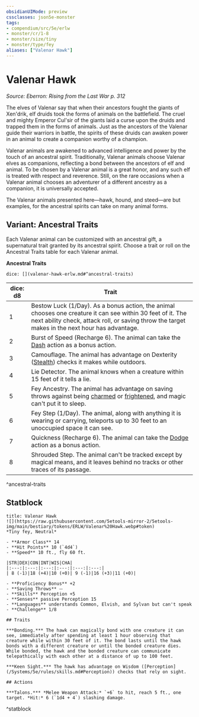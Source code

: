 ```yaml
---
obsidianUIMode: preview
cssclasses: json5e-monster
tags:
- compendium/src/5e/erlw
- monster/cr/1-8
- monster/size/tiny
- monster/type/fey
aliases: ["Valenar Hawk"]
---
```

# Valenar Hawk
*Source: Eberron: Rising from the Last War p. 312*  

The elves of Valenar say that when their ancestors fought the giants of Xen'drik, elf druids took the forms of animals on the battlefield. The cruel and mighty Emperor Cul'sir of the giants laid a curse upon the druids and trapped them in the forms of animals. Just as the ancestors of the Valenar guide their warriors in battle, the spirits of these druids can awaken power in an animal to create a companion worthy of a champion.

Valenar animals are awakened to advanced intelligence and power by the touch of an ancestral spirit. Traditionally, Valenar animals choose Valenar elves as companions, reflecting a bond between the ancestors of elf and animal. To be chosen by a Valenar animal is a great honor, and any such elf is treated with respect and reverence. Still, on the rare occasions when a Valenar animal chooses an adventurer of a different ancestry as a companion, it is universally accepted.

The Valenar animals presented here—hawk, hound, and steed—are but examples, for the ancestral spirits can take on many animal forms.

## Variant: Ancestral Traits

Each Valenar animal can be customized with an ancestral gift, a supernatural trait granted by its ancestral spirit. Choose a trait or roll on the Ancestral Traits table for each Valenar animal.

**Ancestral Traits**

`dice: [](valenar-hawk-erlw.md#^ancestral-traits)`

| dice: d8 | Trait |
|----------|-------|
| 1 | Bestow Luck (1/Day). As a bonus action, the animal chooses one creature it can see within 30 feet of it. The next ability check, attack roll, or saving throw the target makes in the next hour has advantage. |
| 2 | Burst of Speed (Recharge 6). The animal can take the [Dash](/Systems/5e/rules/actions.md#Dash) action as a bonus action. |
| 3 | Camouflage. The animal has advantage on Dexterity ([Stealth](/Systems/5e/rules/skills.md#Stealth)) checks it makes while outdoors. |
| 4 | Lie Detector. The animal knows when a creature within 15 feet of it tells a lie. |
| 5 | Fey Ancestry. The animal has advantage on saving throws against being [charmed](/Systems/5e/rules/conditions.md#charmed) or [frightened](/Systems/5e/rules/conditions.md#frightened), and magic can't put it to sleep. |
| 6 | Fey Step (1/Day). The animal, along with anything it is wearing or carrying, teleports up to 30 feet to an unoccupied space it can see. |
| 7 | Quickness (Recharge 6). The animal can take the [Dodge](/Systems/5e/rules/actions.md#Dodge) action as a bonus action. |
| 8 | Shrouded Step. The animal can't be tracked except by magical means, and it leaves behind no tracks or other traces of its passage. |
^ancestral-traits

## Statblock

```ad-statblock
title: Valenar Hawk
![](https://raw.githubusercontent.com/5etools-mirror-2/5etools-img/main/bestiary/tokens/ERLW/Valenar%20Hawk.webp#token)
*Tiny fey, Neutral*

- **Armor Class** 14
- **Hit Points** 10 (`4d4`)
- **Speed** 10 ft., fly 60 ft.

|STR|DEX|CON|INT|WIS|CHA|
|:---:|:---:|:---:|:---:|:---:|:---:|
| 8 (-1)|18 (+4)|10 (+0)| 9 (-1)|16 (+3)|11 (+0)|

- **Proficiency Bonus** +2
- **Saving Throws** ⏤
- **Skills** Perception +5
- **Senses** passive Perception 15
- **Languages** understands Common, Elvish, and Sylvan but can't speak
- **Challenge** 1/8

## Traits

***Bonding.*** The hawk can magically bond with one creature it can see, immediately after spending at least 1 hour observing that creature while within 30 feet of it. The bond lasts until the hawk bonds with a different creature or until the bonded creature dies. While bonded, the hawk and the bonded creature can communicate telepathically with each other at a distance of up to 100 feet.

***Keen Sight.*** The hawk has advantage on Wisdom ([Perception](/Systems/5e/rules/skills.md#Perception)) checks that rely on sight.

## Actions

***Talons.*** *Melee Weapon Attack:* `+6` to hit, reach 5 ft., one target. *Hit:* 6 (`1d4 + 4`) slashing damage.
```
^statblock